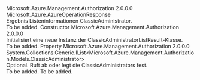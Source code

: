 <Type Name="ClassicAdministratorListResult" FullName="Microsoft.Azure.Management.Authorization.Models.ClassicAdministratorListResult">
  <TypeSignature Language="C#" Value="public class ClassicAdministratorListResult : Microsoft.Azure.AzureOperationResponse" />
  <TypeSignature Language="ILAsm" Value=".class public auto ansi beforefieldinit ClassicAdministratorListResult extends Microsoft.Azure.AzureOperationResponse" />
  <TypeSignature Language="DocId" Value="T:Microsoft.Azure.Management.Authorization.Models.ClassicAdministratorListResult" />
  <TypeSignature Language="VB.NET" Value="Public Class ClassicAdministratorListResult&#xA;Inherits AzureOperationResponse" />
  <TypeSignature Language="F#" Value="type ClassicAdministratorListResult = class&#xA;    inherit AzureOperationResponse" />
  <AssemblyInfo>
    <AssemblyName>Microsoft.Azure.Management.Authorization</AssemblyName>
    <AssemblyVersion>2.0.0.0</AssemblyVersion>
  </AssemblyInfo>
  <Base>
    <BaseTypeName>Microsoft.Azure.AzureOperationResponse</BaseTypeName>
  </Base>
  <Interfaces />
  <Docs>
    <summary>
            Ergebnis Listeninformationen ClassicAdministrator.
            </summary>
    <remarks>To be added.</remarks>
  </Docs>
  <Members>
    <Member MemberName=".ctor">
      <MemberSignature Language="C#" Value="public ClassicAdministratorListResult ();" />
      <MemberSignature Language="ILAsm" Value=".method public hidebysig specialname rtspecialname instance void .ctor() cil managed" />
      <MemberSignature Language="DocId" Value="M:Microsoft.Azure.Management.Authorization.Models.ClassicAdministratorListResult.#ctor" />
      <MemberSignature Language="VB.NET" Value="Public Sub New ()" />
      <MemberType>Constructor</MemberType>
      <AssemblyInfo>
        <AssemblyName>Microsoft.Azure.Management.Authorization</AssemblyName>
        <AssemblyVersion>2.0.0.0</AssemblyVersion>
      </AssemblyInfo>
      <Parameters />
      <Docs>
        <summary>
            Initialisiert eine neue Instanz der ClassicAdministratorListResult-Klasse.
            </summary>
        <remarks>To be added.</remarks>
      </Docs>
    </Member>
    <Member MemberName="ClassicAdministrators">
      <MemberSignature Language="C#" Value="public System.Collections.Generic.IList&lt;Microsoft.Azure.Management.Authorization.Models.ClassicAdministrator&gt; ClassicAdministrators { get; set; }" />
      <MemberSignature Language="ILAsm" Value=".property instance class System.Collections.Generic.IList`1&lt;class Microsoft.Azure.Management.Authorization.Models.ClassicAdministrator&gt; ClassicAdministrators" />
      <MemberSignature Language="DocId" Value="P:Microsoft.Azure.Management.Authorization.Models.ClassicAdministratorListResult.ClassicAdministrators" />
      <MemberSignature Language="VB.NET" Value="Public Property ClassicAdministrators As IList(Of ClassicAdministrator)" />
      <MemberSignature Language="F#" Value="member this.ClassicAdministrators : System.Collections.Generic.IList&lt;Microsoft.Azure.Management.Authorization.Models.ClassicAdministrator&gt; with get, set" Usage="Microsoft.Azure.Management.Authorization.Models.ClassicAdministratorListResult.ClassicAdministrators" />
      <MemberType>Property</MemberType>
      <AssemblyInfo>
        <AssemblyName>Microsoft.Azure.Management.Authorization</AssemblyName>
        <AssemblyVersion>2.0.0.0</AssemblyVersion>
      </AssemblyInfo>
      <ReturnValue>
        <ReturnType>System.Collections.Generic.IList&lt;Microsoft.Azure.Management.Authorization.Models.ClassicAdministrator&gt;</ReturnType>
      </ReturnValue>
      <Docs>
        <summary>
            Optional. Ruft ab oder legt die ClassicAdministrators fest.
            </summary>
        <value>To be added.</value>
        <remarks>To be added.</remarks>
      </Docs>
    </Member>
  </Members>
</Type>